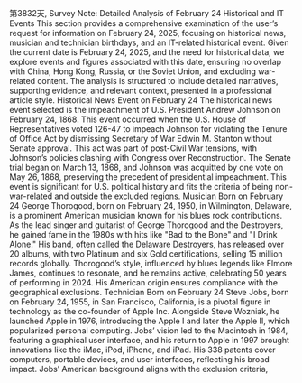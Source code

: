 第3832天, 
Survey Note: Detailed Analysis of February 24 Historical and IT Events
This section provides a comprehensive examination of the user’s request for information on February 24, 2025, focusing on historical news, musician and technician birthdays, and an IT-related historical event. Given the current date is February 24, 2025, and the need for historical data, we explore events and figures associated with this date, ensuring no overlap with China, Hong Kong, Russia, or the Soviet Union, and excluding war-related content. The analysis is structured to include detailed narratives, supporting evidence, and relevant context, presented in a professional article style.
Historical News Event on February 24
The historical news event selected is the impeachment of U.S. President Andrew Johnson on February 24, 1868. This event occurred when the U.S. House of Representatives voted 126-47 to impeach Johnson for violating the Tenure of Office Act by dismissing Secretary of War Edwin M. Stanton without Senate approval. This act was part of post-Civil War tensions, with Johnson’s policies clashing with Congress over Reconstruction. The Senate trial began on March 13, 1868, and Johnson was acquitted by one vote on May 26, 1868, preserving the precedent of presidential impeachment. This event is significant for U.S. political history and fits the criteria of being non-war-related and outside the excluded regions.
Musician Born on February 24
George Thorogood, born on February 24, 1950, in Wilmington, Delaware, is a prominent American musician known for his blues rock contributions. As the lead singer and guitarist of George Thorogood and the Destroyers, he gained fame in the 1980s with hits like "Bad to the Bone" and "I Drink Alone." His band, often called the Delaware Destroyers, has released over 20 albums, with two Platinum and six Gold certifications, selling 15 million records globally. Thorogood’s style, influenced by blues legends like Elmore James, continues to resonate, and he remains active, celebrating 50 years of performing in 2024. His American origin ensures compliance with the geographical exclusions.
Technician Born on February 24
Steve Jobs, born on February 24, 1955, in San Francisco, California, is a pivotal figure in technology as the co-founder of Apple Inc. Alongside Steve Wozniak, he launched Apple in 1976, introducing the Apple I and later the Apple II, which popularized personal computing. Jobs’ vision led to the Macintosh in 1984, featuring a graphical user interface, and his return to Apple in 1997 brought innovations like the iMac, iPod, iPhone, and iPad. His 338 patents cover computers, portable devices, and user interfaces, reflecting his broad impact. Jobs’ American background aligns with the exclusion criteria,  